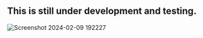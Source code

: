 ## This is still under development and testing.
![Screenshot 2024-02-09 192227](https://github.com/Edgar-Mendonca/ResuVox/assets/67676399/95acc5f5-8d84-4600-896c-5dbba68b105c)
